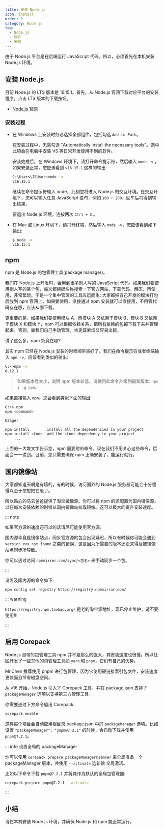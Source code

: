 ```yaml
---
title: 安装 Node.js
icon: install
order: 2
category: Node.js
tag:
  - Node.js
  - 软件
  - 安装
---
```


由于 Node.js 平台是在后端运行 JavaScript 代码，所以，必须首先在本机安装 Node.js 环境。

<!-- more -->

## 安装 Node.js

目前 Node.js 的 LTS 版本是 16.15.1。首先，从 Node.js 官网下载对应平台的安装程序。点击 LTS 版本的下载按钮。

- [Node.js 官网](https://nodejs.org/zh-cn/)

### 安装过程

- 在 Windows 上安装时务必选择全部组件，包括勾选 `Add to Path`。

  在安装过程中，无需勾选 "Automatically install the necessary tools"。选中此项会在电脑中安装 VS 等日常开发使用不到的软件。

  安装完成后，在 Windows 环境下，请打开命令提示符，然后输入 `node -v` ，如果安装正常，您应该看到 `v16.15.1` 这样的输出:

  ```bash
  C:\Users\IEUser>node -v
  v16.15.1
  ```

  继续在命令提示符输入 node，此刻您将进入 Node.js 的交互环境。在交互环境下，您可以输入任意 JavaScript 语句，例如 `100 + 200`，回车后将得到输出结果。

  要退出 Node.js 环境，连按两次 `Ctrl + C` 。

- 在 Mac 或 Linux 环境下，请打开终端，然后输入 `node -v`，您应该看到如下输出:

  ```sh
  $ node -v
  v16.15.1
  ```

## npm

npm 是 Node.js 的包管理工具(package manager)。

我们在 Node.js 上开发时，会用到很多别人写的 JavaScript 代码。如果我们要使用别人写的某个包，每次都根据名称搜索一下官方网站，下载代码，解压，再使用，非常繁琐。于是一个集中管理的工具应运而生: 大家都把自己开发的模块打包后放到 npm 官网上，如果要使用，直接通过 npm 安装就可以直接用，不用管代码存在哪，应该从哪下载。

更重要的是，如果我们要使用模块 A，而模块 A 又依赖于模块 B，模块 B 又依赖于模块 X 和模块 Y，npm 可以根据依赖关系，把所有依赖的包都下载下来并管理起来。否则，靠我们自己手动管理，肯定既麻烦又容易出错。

讲了这么多，npm 究竟在哪?

其实 npm 已经在 Node.js 安装的时候顺带装好了。我们在命令提示符或者终端输入 `npm -v`，应该看到类似的输出:

```bash
C:\>npm -v
8.12.1
```

> 如果版本号太小，说明 npm 版本较低，请使用此命令升级到最新版本: `npm i -g npm`。

如果直接输入 `npm`，您会看到类似下面的输出:

```bash
C:\> npm
npm <command>

Usage:

npm install        install all the dependencies in your project
npm install <foo>  add the <foo> dependency to your project
    ...
```

上面的一大堆文字告诉您，npm 需要附带命令。现在我们不用关心这些命令，后面会一一讲到。目前，您只需要确保 npm 正确安装了，能运行就行。

## 国内镜像站

大家都知道天朝是有墙的，有的时候，访问国外的 Node.js 服务器可能会十分缓慢以至于您想把它砸了。

所以贴心的马云爸爸提供了淘宝镜像源。你可以将 npm 的源配置为国内镜像源，以在每次安装依赖的时候从国内镜像站拉取镜像。这可以极大的提升安装速度。

::: note

如果官方源的速度还可以的话请尽可能使用官方源。

国内源毕竟是镜像站点，同步官方源的包会出现延迟，所以有时候你可能会遇到 `version xxx not found` 之类的错误，这是因为所需要的版本还没来得及被镜像站点同步所导致。

你可以通过访问 `npmmirror.com/sync/<包名>` 来手动同步一个包。

:::

设置及国内源的命令如下:

```sh
npm config set registry https://registry.npmmirror.com/
```

::: warning

`https://registry.npm.taobao.org/` 是老的淘宝源地址，现已停止维护，请不要使用!!!

:::

## 启用 Corepack

Node.js 自带的包管理工具 npm 并不是那么的强大，其安装速度也很慢，所以社区开发了一些其他的包管理工具如 `yarn` 和 `pnpm`，它们有自己的优势。

Mr.Chen 推荐使用 pnpm 进行包管理，因为它使用硬链接索引包文件，安装速度更快而且节省磁盘空间。

从 v16 开始，Node.js 引入了 Corepack 工具，并在 package.json 支持了 `packageManager` 选项以支持第三方管理工具。

你需要通过下方命令启用 Corepack:

```bash
corepack enable
```

这样每个项目会自动应用根目录 package.json 中的 `packageManager` 选项。比如设置 `"packageManager": "pnpm@7.2.1"` 的时候，会自动下载并使用 `pnpm@7.2.1`。

::: info 设置全局的 packageManager

你可以使用 `corepack prepare packageManager@semver` 来全局准备一个 packageManager 版本，并使用 `--activate` 选新娘 全局激活。

比如以下命令下载 `pnpm@7.2.1` 并将其作为默认的全局包管理器:

```bash
corepack prepare pnpm@7.2.1 --activate
```

:::

## 小结

请在本机安装 Node.js 环境，并确保 Node.js 和 npm 能正常运行。
